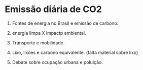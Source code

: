 # Emissão diária de CO2

1. Fontes de energia no Brasil e emissão de carbono.

2. energia limpa X impactp ambiental.

3. Transporte e mobilidade.

4. Lixo, lixões e carbono equivalente. (falta material sobre lixo)

5. Debate sobre ocupação urbana e poluição.